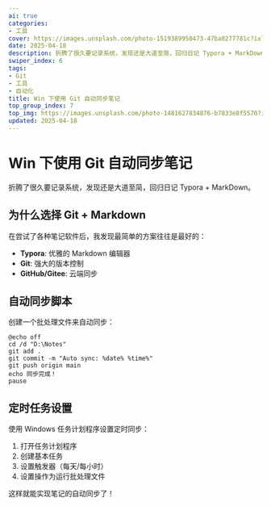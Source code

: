 ```yaml
---
ai: true
categories:
- 工具
cover: https://images.unsplash.com/photo-1519389950473-47ba0277781c?ixlib=rb-4.0.3&auto=format&fit=crop&w=2070&q=80
date: 2025-04-18
description: 折腾了很久要记录系统，发现还是大道至简，回归日记 Typora + MarkDown
swiper_index: 6
tags:
- Git
- 工具
- 自动化
title: Win 下使用 Git 自动同步笔记
top_group_index: 7
top_img: https://images.unsplash.com/photo-1481627834876-b7833e8f5570?ixlib=rb-4.0.3&auto=format&fit=crop&w=2086&q=80
updated: 2025-04-18
---
```


# Win 下使用 Git 自动同步笔记

折腾了很久要记录系统，发现还是大道至简，回归日记 Typora + MarkDown。

## 为什么选择 Git + Markdown

在尝试了各种笔记软件后，我发现最简单的方案往往是最好的：

- **Typora**: 优雅的 Markdown 编辑器
- **Git**: 强大的版本控制
- **GitHub/Gitee**: 云端同步

## 自动同步脚本

创建一个批处理文件来自动同步：

```batch
@echo off
cd /d "D:\Notes"
git add .
git commit -m "Auto sync: %date% %time%"
git push origin main
echo 同步完成！
pause
```

## 定时任务设置

使用 Windows 任务计划程序设置定时同步：

1. 打开任务计划程序
2. 创建基本任务
3. 设置触发器（每天/每小时）
4. 设置操作为运行批处理文件

这样就能实现笔记的自动同步了！
